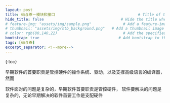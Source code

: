 ```yaml
---
layout: post
title: 码与茶－模块和接口				　					# Title of the page
hide_title: false                                  # Hide the title when displaying the post, but shown in lists of posts
# feature-img: "assets/img/sample.png"              # Add a feature-image to the post
# thumbnail: "assets/img/stb_background.png"   # Add a thumbnail image on blog view
# color: rgb(80,140,22)                             # Add the specified color as feature image, and change link colors in post
bootstrap: true                                   # Add bootstrap to the page
tags: [码与茶]
excerpt_separator: <!--more-->
---
```


<!--more-->
{:toc}

早期软件的首要职责是管控硬件的操作系统、驱动，以及支撑高级语言的编译器，然而

软件面对的问题是复杂的，早期软件首要职责是管控硬件，
软件要解决的问题是复杂的，无论早期解决的软件首要工作是支配硬件